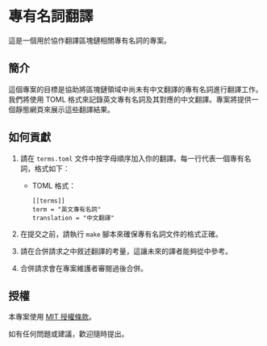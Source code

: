 # 專有名詞翻譯

這是一個用於協作翻譯區塊鏈相關專有名詞的專案。

## 簡介

這個專案的目標是協助將區塊鏈領域中尚未有中文翻譯的專有名詞進行翻譯工作。我們將使用 TOML 格式來記錄英文專有名詞及其對應的中文翻譯。專案將提供一個靜態網頁來展示這些翻譯結果。

## 如何貢獻

1. 請在 `terms.toml` 文件中按字母順序加入你的翻譯。每一行代表一個專有名詞，格式如下：


   - TOML 格式：
     ```
     [[terms]]
     term = "英文專有名詞"
     translation = "中文翻譯"
     ```

2. 在提交之前，請執行 `make` 腳本來確保專有名詞文件的格式正確。
3. 請在合併請求之中敘述翻譯的考量，這讓未來的譯者能夠從中參考。
4. 合併請求會在專案維護者審閱過後合併。


## 授權

本專案使用 [MIT 授權條款](LICENSE)。

如有任何問題或建議，歡迎隨時提出。
